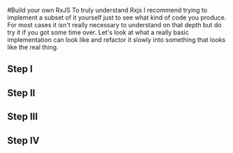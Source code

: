 #Build your own RxJS
To truly understand Rxjs I recommend trying to implement a subset of it yourself just to see what kind of code you produce. For most cases it isn't really necessary to understand on that depth but do try it if you got some time over. Let's look at what a really basic implementation can look like and refactor it slowly into something that looks like the real thing.


## Step I
## Step II
## Step III
## Step IV